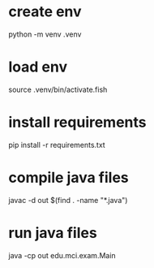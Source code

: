 # create env
python -m venv .venv

# load env
source .venv/bin/activate.fish

# install requirements
pip install -r requirements.txt

# compile java files
javac -d out $(find . -name "*.java")

# run java files
java -cp out edu.mci.exam.Main
